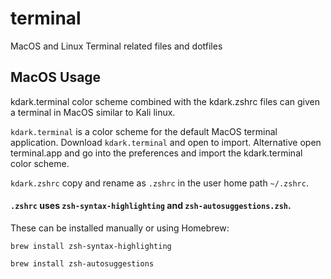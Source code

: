 # terminal
MacOS and Linux Terminal related files and dotfiles

## MacOS Usage
kdark.terminal color scheme combined with the kdark.zshrc files can given a terminal in MacOS similar to Kali linux.  

`kdark.terminal` is a color scheme for the default MacOS terminal application. Download `kdark.terminal` and open to import. Alternative open terminal.app and go into the preferences and import the kdark.terminal color scheme.

`kdark.zshrc` copy and rename as `.zshrc` in the user home path `~/.zshrc`.

#### `.zshrc` uses `zsh-syntax-highlighting` and `zsh-autosuggestions.zsh`.

These can be installed manually or using Homebrew:

`brew install zsh-syntax-highlighting`

`brew install zsh-autosuggestions`

